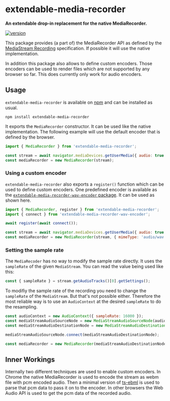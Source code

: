 # extendable-media-recorder

**An extendable drop-in replacement for the native MediaRecorder.**

[![version](https://img.shields.io/npm/v/extendable-media-recorder.svg?style=flat-square)](https://www.npmjs.com/package/extendable-media-recorder)

This package provides (a part of) the MediaRecorder API as defined by the [MediaStream Recording](https://w3c.github.io/mediacapture-record) specification. If possible it will use the native implementation.

In addition this package also allows to define custom encoders. Those encoders can be used to render files which are not supported by any browser so far. This does currently only work for audio encoders.

## Usage

`extendable-media-recorder` is available on [npm](https://www.npmjs.com/package/extendable-media-recorder) and can be installed as usual.

```shell
npm install extendable-media-recorder
```

It exports the `MediaRecorder` constructor. It can be used like the native implementation. The following example will use the default encoder that is defined by the browser.

```js
import { MediaRecorder } from 'extendable-media-recorder';

const stream = await navigator.mediaDevices.getUserMedia({ audio: true });
const mediaRecorder = new MediaRecorder(stream);
```

### Using a custom encoder

`extendable-media-recorder` also exports a `register()` function which can be used to define custom encoders. One predefined encoder is available as the [`extendable-media-recorder-wav-encoder` package](https://github.com/chrisguttandin/extendable-media-recorder-wav-encoder). It can be used as shown here.

```js
import { MediaRecorder, register } from 'extendable-media-recorder';
import { connect } from 'extendable-media-recorder-wav-encoder';

await register(await connect());

const stream = await navigator.mediaDevices.getUserMedia({ audio: true });
const mediaRecorder = new MediaRecorder(stream, { mimeType: 'audio/wav' });
```

### Setting the sample rate

The `MediaRecoder` has no way to modify the sample rate directly. It uses the `sampleRate` of the given `MediaStream`. You can read the value being used like this:

```js
const { sampleRate } = stream.getAudioTracks()[0].getSettings();
```

To modifiy the sample rate of the recording you need to change the `sampleRate` of the `MediaStream`. But that's not possible either. Therefore the most reliable way is to use an `AudioContext` at the desired `sampleRate` to do the resampling.

```js
const audioContext = new AudioContext({ sampleRate: 16000 });
const mediaStreamAudioSourceNode = new MediaStreamAudioSourceNode(audioContext, { mediaStream: stream });
const mediaStreamAudioDestinationNode = new MediaStreamAudioDestinationNode(audioContext);

mediaStreamAudioSourceNode.connect(mediaStreamAudioDestinationNode);

const mediaRecorder = new MediaRecorder(mediaStreamAudioDestinationNode.stream);
```

## Inner Workings

Internally two different techniques are used to enable custom encoders. In Chrome the native MediaRecorder is used to encode the stream as webm file with pcm encoded audio. Then a minimal version of [ts-ebml](https://github.com/legokichi/ts-ebml) is used to parse that pcm data to pass it on to the encoder. In other browsers the Web Audio API is used to get the pcm data of the recorded audio.
